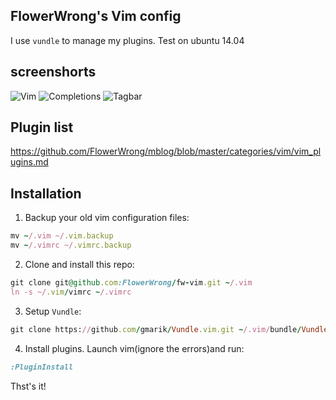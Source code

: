 ## FlowerWrong's Vim config

I use `vundle` to manage my plugins. Test on ubuntu 14.04

## screenshorts

![Vim](https://raw.githubusercontent.com/FlowerWrong/fw-vim/master/screenshorts/fw-vim.png)
![Completions](https://raw.githubusercontent.com/FlowerWrong/fw-vim/master/screenshorts/fw-autocomplete.png)
![Tagbar](https://raw.githubusercontent.com/FlowerWrong/fw-vim/master/screenshorts/fw-tagbar.png)

## Plugin list

https://github.com/FlowerWrong/mblog/blob/master/categories/vim/vim_plugins.md

## Installation

1. Backup your old vim configuration files:
```ruby
mv ~/.vim ~/.vim.backup
mv ~/.vimrc ~/.vimrc.backup
```
2. Clone and install this repo:
```ruby
git clone git@github.com:FlowerWrong/fw-vim.git ~/.vim
ln -s ~/.vim/vimrc ~/.vimrc
```
3. Setup `Vundle`:
```ruby
git clone https://github.com/gmarik/Vundle.vim.git ~/.vim/bundle/Vundle.vim
```
4. Install plugins. Launch vim(ignore the errors)and run:
```ruby
:PluginInstall
```
Thst's it!
